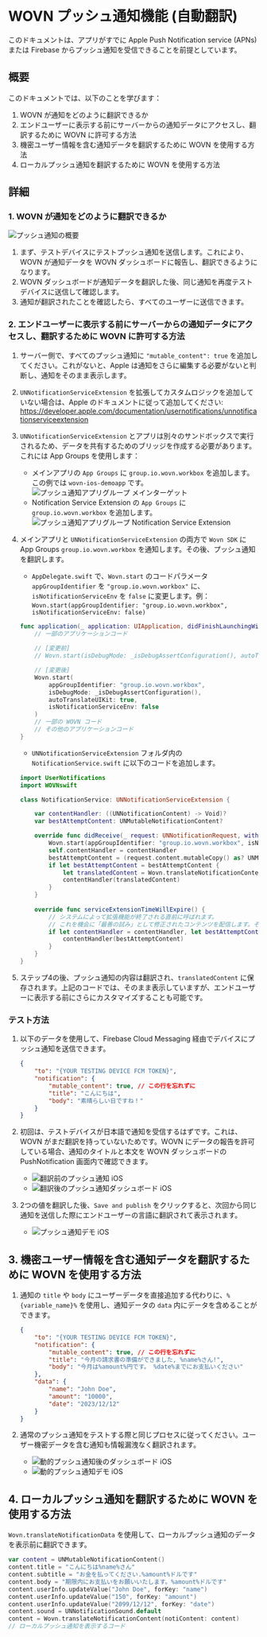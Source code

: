 # WOVN プッシュ通知機能 (自動翻訳)

このドキュメントは、アプリがすでに Apple Push Notification service (APNs) または Firebase からプッシュ通知を受信できることを前提としています。

## 概要

このドキュメントでは、以下のことを学びます：

1. WOVN が通知をどのように翻訳できるか
2. エンドユーザーに表示する前にサーバーからの通知データにアクセスし、翻訳するために WOVN に許可する方法
3. 機密ユーザー情報を含む通知データを翻訳するために WOVN を使用する方法
4. ローカルプッシュ通知を翻訳するために WOVN を使用する方法

## 詳細

### 1. WOVN が通知をどのように翻訳できるか

![プッシュ通知の概要](./assets/push_notification_overview.png)

1. まず、テストデバイスにテストプッシュ通知を送信します。これにより、WOVN が通知データを WOVN ダッシュボードに報告し、翻訳できるようになります。
2. WOVN ダッシュボードが通知データを翻訳した後、同じ通知を再度テストデバイスに送信して確認します。
3. 通知が翻訳されたことを確認したら、すべてのユーザーに送信できます。

### 2. エンドユーザーに表示する前にサーバーからの通知データにアクセスし、翻訳するために WOVN に許可する方法

1. サーバー側で、すべてのプッシュ通知に `"mutable_content": true` を追加してください。これがないと、Apple は通知をさらに編集する必要がないと判断し、通知をそのまま表示します。
2. `UNNotificationServiceExtension` を拡張してカスタムロジックを追加していない場合は、Apple のドキュメントに従って追加してください: https://developer.apple.com/documentation/usernotifications/unnotificationserviceextension
3. `UNNotificationServiceExtension` とアプリは別々のサンドボックスで実行されるため、データを共有するためのブリッジを作成する必要があります。これには App Groups を使用します：
    - メインアプリの `App Groups` に `group.io.wovn.workbox` を追加します。この例では `wovn-ios-demoapp` です。 ![プッシュ通知アプリグループ メインターゲット](./assets/push_notification_app_group_main_target.png)
    - Notification Service Extension の `App Groups` に `group.io.wovn.workbox` を追加します。 ![プッシュ通知アプリグループ Notification Service Extension](./assets/push_notification_app_group_pn_target.png)
4. メインアプリと `UNNotificationServiceExtension` の両方で `Wovn SDK` に App Groups `group.io.wovn.workbox` を通知します。その後、プッシュ通知を翻訳します。
    - `AppDelegate.swift` で、`Wovn.start` のコードパラメータ `appGroupIdentifier` を `"group.io.wovn.workbox"` に、`isNotificationServiceEnv` を `false` に変更します。例：`Wovn.start(appGroupIdentifier: "group.io.wovn.workbox", isNotificationServiceEnv: false)`

    ```swift
    func application(_ application: UIApplication, didFinishLaunchingWithOptions launchOptions: [UIApplication.LaunchOptionsKey: Any]?) -> Bool {
        // 一部のアプリケーションコード
        
        // [変更前]
        // Wovn.start(isDebugMode: _isDebugAssertConfiguration(), autoTranslateUIKit: true)

        // [変更後]
        Wovn.start(
            appGroupIdentifier: "group.io.wovn.workbox",
            isDebugMode: _isDebugAssertConfiguration(),
            autoTranslateUIKit: true,
            isNotificationServiceEnv: false
        )
        // 一部の WOVN コード
        // その他のアプリケーションコード
    }
    ```

    - `UNNotificationServiceExtension` フォルダ内の `NotificationService.swift` に以下のコードを追加します。

    ```swift
    import UserNotifications
    import WOVNswift

    class NotificationService: UNNotificationServiceExtension {

        var contentHandler: ((UNNotificationContent) -> Void)?
        var bestAttemptContent: UNMutableNotificationContent?

        override func didReceive(_ request: UNNotificationRequest, withContentHandler contentHandler: @escaping (UNNotificationContent) -> Void) {
            Wovn.start(appGroupIdentifier: "group.io.wovn.workbox", isNotificationServiceEnv: true)
            self.contentHandler = contentHandler
            bestAttemptContent = (request.content.mutableCopy() as? UNMutableNotificationContent)
            if let bestAttemptContent = bestAttemptContent {
                let translatedContent = Wovn.translateNotificationContent(notiContent: bestAttemptContent)
                contentHandler(translatedContent)
            }
        }
        
        override func serviceExtensionTimeWillExpire() {
            // システムによって拡張機能が終了される直前に呼ばれます。
            // これを機会に「最善の試み」として修正されたコンテンツを配信します。そうしないと、元のプッシュペイロードが使用されます。
            if let contentHandler = contentHandler, let bestAttemptContent = bestAttemptContent {
                contentHandler(bestAttemptContent)
            }
        }
    }
    ```

5. ステップ4の後、プッシュ通知の内容は翻訳され、`translatedContent` に保存されます。上記のコードでは、そのまま表示していますが、エンドユーザーに表示する前にさらにカスタマイズすることも可能です。

### テスト方法

1. 以下のデータを使用して、Firebase Cloud Messaging 経由でデバイスにプッシュ通知を送信できます。

    ```json
    {
        "to": "{YOUR TESTING DEVICE FCM TOKEN}",
        "notification": {
            "mutable_content": true, // この行を忘れずに
            "title": "こんにちは",
            "body": "素晴らしい日ですね！"
        }
    }
    ```

2. 初回は、テストデバイスが日本語で通知を受信するはずです。これは、WOVN がまだ翻訳を持っていないためです。WOVN にデータの報告を許可している場合、通知のタイトルと本文を WOVN ダッシュボードの PushNotification 画面内で確認できます。
    - ![翻訳前のプッシュ通知 iOS](./assets/push_notification_ios_before_translation.png)
    - ![翻訳後のプッシュ通知ダッシュボード iOS](./assets/push_notification_ios_dashboard_after_first_push_notification.png)
3. 2つの値を翻訳した後、`Save and publish` をクリックすると、次回から同じ通知を送信した際にエンドユーザーの言語に翻訳されて表示されます。
    - ![プッシュ通知デモ iOS](./assets/push_notification_ios_demo.gif)

## 3. 機密ユーザー情報を含む通知データを翻訳するために WOVN を使用する方法

1. 通知の `title` や `body` にユーザーデータを直接追加する代わりに、`%{variable_name}%` を使用し、通知データの `data` 内にデータを含めることができます。

    ```json
    {   
        "to": "{YOUR TESTING DEVICE FCM TOKEN}",
        "notification": {
            "mutable_content": true, // この行を忘れずに
            "title": "今月の請求書の準備ができました, %name%さん!",
            "body": "今月は%amount%円です。 %date%までにお支払いください"
        },
        "data": {
            "name": "John Doe",
            "amount": "10000",
            "date": "2023/12/12"
        }  
    }
    ```

2. 通常のプッシュ通知をテストする際と同じプロセスに従ってください。ユーザー機密データを含む通知も情報漏洩なく翻訳されます。
    - ![動的プッシュ通知後のダッシュボード iOS](./assets/push_notification_ios_dashboard_after_dynamic_push_notification.png)
    - ![動的プッシュ通知デモ iOS](./assets/push_notification_ios_dynamic_pn_demo.gif)

## 4. ローカルプッシュ通知を翻訳するために WOVN を使用する方法

`Wovn.translateNotificationData` を使用して、ローカルプッシュ通知のデータを表示前に翻訳できます。

```swift
var content = UNMutableNotificationContent()
content.title = "こんにちは%name%さん"
content.subtitle = "お金を払ってください.%amount%ドルです"
content.body = "期限内にお支払いをお願いいたします。%amount%ドルです"
content.userInfo.updateValue("John Doe", forKey: "name")
content.userInfo.updateValue("150", forKey: "amount")
content.userInfo.updateValue("2099/12/12", forKey: "date")
content.sound = UNNotificationSound.default
content = Wovn.translateNotificationContent(notiContent: content)
// ローカルプッシュ通知を表示するコード
```
